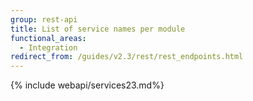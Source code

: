 ```yaml
---
group: rest-api
title: List of service names per module
functional_areas:
  - Integration
redirect_from: /guides/v2.3/rest/rest_endpoints.html
---
```


{% include webapi/services23.md%}

